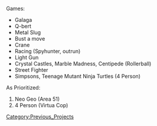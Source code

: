 Games:

- Galaga
- Q-bert
- Metal Slug
- Bust a move
- Crane
- Racing (Spyhunter, outrun)
- Light Gun
- Crystal Castles, Marble Madness, Centipede (Rollerball)
- Street Fighter
- Simpsons, Teenage Mutant Ninja Turtles (4 Person)

As Prioritized:

1.  Neo Geo (Area 51)
2.  4 Person (Virtua Cop)

[Category:Previous_Projects](Category:Previous_Projects "wikilink")